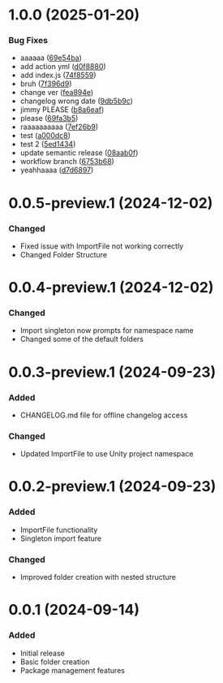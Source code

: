 # 1.0.0 (2025-01-20)

### Bug Fixes

- aaaaaa ([69e54ba](https://github.com/AkiVonAkira/com.akira.tools/commit/69e54ba1a7e8173deedc56f82ba4e901a8dd9987))
- add action yml ([d0f8880](https://github.com/AkiVonAkira/com.akira.tools/commit/d0f8880f94be0a945c7ba09c73634cc81403ae3a))
- add index.js ([74f8559](https://github.com/AkiVonAkira/com.akira.tools/commit/74f855957d7f68c337afa8db897c1694e9c66e7e))
- bruh ([7f396d9](https://github.com/AkiVonAkira/com.akira.tools/commit/7f396d9970536fab3bfcc2d1985e9e925e3427e9))
- change ver ([fea894e](https://github.com/AkiVonAkira/com.akira.tools/commit/fea894e2fdbbf8d20d8ac6a62a67392681e4de50))
- changelog wrong date ([9db5b9c](https://github.com/AkiVonAkira/com.akira.tools/commit/9db5b9cb72d1acb916b0a0b2e4f07b95109629c7))
- jimmy PLEASE ([b8a6eaf](https://github.com/AkiVonAkira/com.akira.tools/commit/b8a6eaf3d6831db9581e182259491dee064fd29c))
- please ([69fa3b5](https://github.com/AkiVonAkira/com.akira.tools/commit/69fa3b517fc6684cb4bdf644ece890ea3fd17f0c))
- raaaaaaaaaa ([7ef26b9](https://github.com/AkiVonAkira/com.akira.tools/commit/7ef26b954a865e33483ddccf41caa02eaafcca1b))
- test ([a000dc8](https://github.com/AkiVonAkira/com.akira.tools/commit/a000dc88754be393914863e56033c37b7b6b389e))
- test 2 ([5ed1434](https://github.com/AkiVonAkira/com.akira.tools/commit/5ed1434cb818dd59e365eed24301469af05622a5))
- update semantic release ([08aab0f](https://github.com/AkiVonAkira/com.akira.tools/commit/08aab0f24ccb3f2b4e70270e6d0efb4fa0889682))
- workflow branch ([6753b68](https://github.com/AkiVonAkira/com.akira.tools/commit/6753b687a802ecd349b0d40b7c791617dd9c296a))
- yeahhaaaa ([d7d6897](https://github.com/AkiVonAkira/com.akira.tools/commit/d7d689781d2f8eef8cc1ee1312e18d9f3e806728))

# 0.0.5-preview.1 (2024-12-02)

### Changed

- Fixed issue with ImportFile not working correctly
- Changed Folder Structure

# 0.0.4-preview.1 (2024-12-02)

### Changed

- Import singleton now prompts for namespace name
- Changed some of the default folders

# 0.0.3-preview.1 (2024-09-23)

### Added

- CHANGELOG.md file for offline changelog access

### Changed

- Updated ImportFile to use Unity project namespace

# 0.0.2-preview.1 (2024-09-23)

### Added

- ImportFile functionality
- Singleton import feature

### Changed

- Improved folder creation with nested structure

# 0.0.1 (2024-09-14)

### Added

- Initial release
- Basic folder creation
- Package management features
